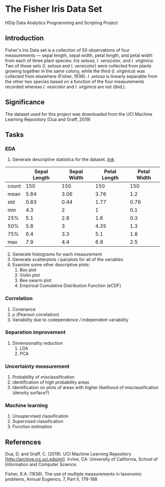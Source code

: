 # The Fisher Iris Data Set

HDip Data Analytics Programming and Scripting Project

## Introduction
Fisher's Iris Data set is a collection of 50 observations of four measurements — sepal length, sepal width, petal length, and petal width from each of three plant species: *Iris setosa*, *I. versicolor*, and *I. virginica*. Two of these sets (*I. setosa* and *I. versicolor*) were collected from plants growing together in the same colony, while the third (*I. virginica*) was collected from elsewhere (Fisher, 1936). *I. setosa* is linearly separable from the other two species based on a function of the four measurements recorded whereas *I. vesicolor* and *I. virginica* are not (*ibid.*).

## Significance


The dataset used for this project was downloaded from the UCI Machine Learning Repository (Dua and Graff, 2019)


## Tasks
### EDA
1. Generate descriptive statistics for the dataset.
    [link](summary_stats.md)



|       |   Sepal Length |   Sepal Width |   Petal Length |   Petal Width |
|-------|----------------|---------------|----------------|---------------|
| count |         150    |        150    |         150    |        150    |
| mean  |           5.84 |          3.06 |           3.76 |          1.2  |
| std   |           0.83 |          0.44 |           1.77 |          0.76 |
| min   |           4.3  |          2    |           1    |          0.1  |
| 25%   |           5.1  |          2.8  |           1.6  |          0.3  |
| 50%   |           5.8  |          3    |           4.35 |          1.3  |
| 75%   |           6.4  |          3.3  |           5.1  |          1.8  |
| max   |           7.9  |          4.4  |           6.9  |          2.5  |



2. Generate histograms for each measurement
3. Generate scatterplots / pairplots for all of the variables
4. Examine some other descriptive plots:
    1. Box plot
    2. Violin plot
    3. Bee swarm plot
    4. Empirical Cumulative Distribution Function (eCDF)

### Correlation
1. Covariance
2. ρ (Pearson correlation)
3. Variability due to codependence / independent variability

### Separation improvement
1. Dimensionality reduction
    1. LDA
    2. PCA

### Uncertainty measurement
1. Probability of misclassification
2. identification of high probability areas
3. Identification on plots of areas with higher likelihood of misclassification (density surface?)

### Machine learning
1. Unsupervised classification
2. Supervised classification
3. Function estimation

## References

Dua, D. and Graff, C. (2019). UCI Machine Learning Repository [http://archive.ics.uci.edu/ml]. Irvine, CA: University of California, School of Information and Computer Science. 

Fisher, R.A. (1936). The use of multiple measurements in taxonomic problems, Annual Eugenics, 7, Part II, 179-188 